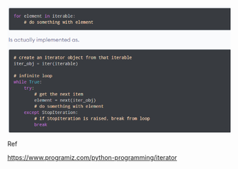 ![image-20211007201217092](image-20211007201217092.png)

Ref

https://www.programiz.com/python-programming/iterator
